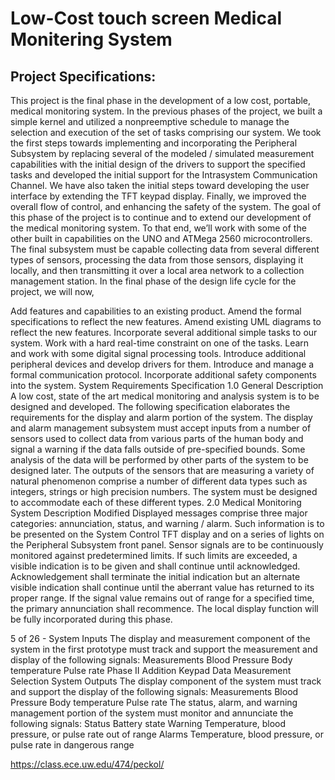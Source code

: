 
# Low-Cost touch screen Medical Monitering System

## Project Specifications:
This project is the final phase in the development of a low cost, portable, medical monitoring system. In the previous phases of the project, we built a simple kernel and utilized a nonpreemptive schedule to manage the selection and execution of the set of tasks comprising our system. We took the first steps towards implementing and incorporating the Peripheral Subsystem by replacing several of the modeled / simulated measurement capabilities with the initial design of the drivers to support the specified tasks and developed the initial support for the Intrasystem Communication Channel. We have also taken the initial steps toward developing the user interface by extending the TFT keypad display. Finally, we improved the overall flow of control, and enhancing the safety of the system. The goal of this phase of the project is to continue and to extend our development of the medical monitoring system. To that end, we’ll work with some of the other built in capabilities on the UNO and ATMega 2560 microcontrollers. The final subsystem must be capable collecting data from several different types of sensors, processing the data from those sensors, displaying it locally, and then transmitting it over a local area network to a collection management station. In the final phase of the design life cycle for the project, we will now,

Add features and capabilities to an existing product.
Amend the formal specifications to reflect the new features.
Amend existing UML diagrams to reflect the new features.
Incorporate several additional simple tasks to our system.
Work with a hard real-time constraint on one of the tasks.
Learn and work with some digital signal processing tools.
Introduce additional peripheral devices and develop drivers for them.
Introduce and manage a formal communication protocol.
Incorporate additional safety components into the system.
System Requirements Specification 1.0 General Description A low cost, state of the art medical monitoring and analysis system is to be designed and developed. The following specification elaborates the requirements for the display and alarm portion of the system. The display and alarm management subsystem must accept inputs from a number of sensors used to collect data from various parts of the human body and signal a warning if the data falls outside of pre-specified bounds. Some analysis of the data will be performed by other parts of the system to be designed later. The outputs of the sensors that are measuring a variety of natural phenomenon comprise a number of different data types such as integers, strings or high precision numbers. The system must be designed to accommodate each of these different types. 2.0 Medical Monitoring System Description Modified Displayed messages comprise three major categories: annunciation, status, and warning / alarm. Such information is to be presented on the System Control TFT display and on a series of lights on the Peripheral Subsystem front panel. Sensor signals are to be continuously monitored against predetermined limits. If such limits are exceeded, a visible indication is to be given and shall continue until acknowledged. Acknowledgement shall terminate the initial indication but an alternate visible indication shall continue until the aberrant value has returned to its proper range. If the signal value remains out of range for a specified time, the primary annunciation shall recommence. The local display function will be fully incorporated during this phase.

5 of 26 - System Inputs The display and measurement component of the system in the first prototype must track and support the measurement and display of the following signals: Measurements Blood Pressure Body temperature Pulse rate Phase II Addition Keypad Data Measurement Selection System Outputs The display component of the system must track and support the display of the following signals: Measurements Blood Pressure Body temperature Pulse rate The status, alarm, and warning management portion of the system must monitor and annunciate the following signals: Status Battery state Warning Temperature, blood pressure, or pulse rate out of range Alarms Temperature, blood pressure, or pulse rate in dangerous range

https://class.ece.uw.edu/474/peckol/
